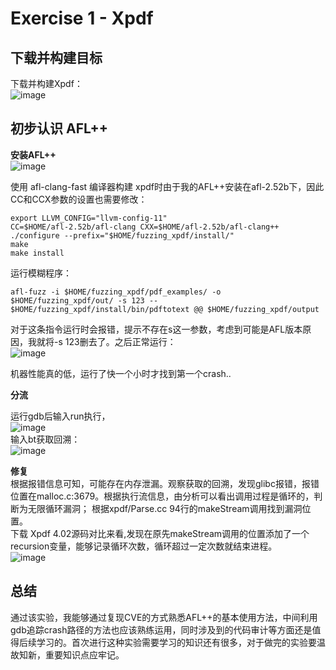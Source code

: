 Exercise 1 - Xpdf
==
下载并构建目标
-
下载并构建Xpdf：<br>
![image](https://github.com/xhsy0314/Task/assets/84487619/04575ea4-2ca3-4de4-81fb-38013a3a8655)<br>

初步认识 AFL++
-


**安装AFL++**
<br>
![image](https://github.com/xhsy0314/Task/assets/84487619/254f9a09-2b03-4328-accc-1db8769fe168)<br>

使用 afl-clang-fast 编译器构建 xpdf时由于我的AFL++安装在afl-2.52b下，因此CC和CCX参数的设置也需要修改：<br>

```
export LLVM_CONFIG="llvm-config-11"
CC=$HOME/afl-2.52b/afl-clang CXX=$HOME/afl-2.52b/afl-clang++ ./configure --prefix="$HOME/fuzzing_xpdf/install/"
make
make install
```
运行模糊程序：<br>
```
afl-fuzz -i $HOME/fuzzing_xpdf/pdf_examples/ -o $HOME/fuzzing_xpdf/out/ -s 123 -- $HOME/fuzzing_xpdf/install/bin/pdftotext @@ $HOME/fuzzing_xpdf/output
```
对于这条指令运行时会报错，提示不存在s这一参数，考虑到可能是AFL版本原因，我就将-s 123删去了。之后正常运行：<br>
![image](https://github.com/xhsy0314/Task/assets/84487619/c4b42436-5da3-45ef-9ae4-efff5b676147)

机器性能真的低，运行了快一个小时才找到第一个crash..<br>

**分流**<br>

运行gdb后输入run执行，<br>
![image](https://github.com/xhsy0314/Task/assets/84487619/e74fa317-466d-43ed-8a8e-31cabde00ef5)<br>
输入bt获取回溯：<br>
![image](https://github.com/xhsy0314/Task/assets/84487619/735a4970-1df3-4c61-87df-a347ebf2ad4b)<br>

**修复**<br>
根据报错信息可知，可能存在内存泄漏。观察获取的回溯，发现glibc报错，报错位置在malloc.c:3679。根据执行流信息，由分析可以看出调用过程是循环的，判断为无限循环漏洞；
根据xpdf/Parse.cc 94行的makeStream调用找到漏洞位置。<br>
下载 Xpdf 4.02源码对比来看,发现在原先makeStream调用的位置添加了一个recursion变量，能够记录循环次数，循环超过一定次数就结束进程。<br>
![image](https://github.com/xhsy0314/Task/assets/84487619/96e135f7-5bba-42fc-8052-5b7cd26d2160)


总结
---
通过该实验，我能够通过复现CVE的方式熟悉AFL++的基本使用方法，中间利用gdb追踪crash路径的方法也应该熟练运用，同时涉及到的代码审计等方面还是值得后续学习的。首次进行这种实验需要学习的知识还有很多，对于做完的实验要温故知新，重要知识点应牢记。
